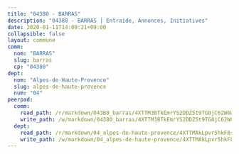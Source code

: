 ```yaml
---
title: "04380 - BARRAS"
description: "04380 - BARRAS | Entraide, Annonces, Initiatives"
date: 2020-01-11T14:09:21+09:00
collapsible: false
layout: commune
comm:
  nom: "BARRAS"
  slug: barras
  cp: "04380"
dept:
  nom: "Alpes-de-Haute-Provence"
  slug: alpes-de-haute-provence
  num: "04"
peerpad:
  comm:
    read_path: /r/markdown/04380_barras/4XTTM38TkEmrYS2DDZ5t9TG8jC62W6W21Vo5qgWUaSzdpjZH4
    write_path: /w/markdown/04380_barras/4XTTM38TkEmrYS2DDZ5t9TG8jC62W6W21Vo5qgWUaSzdpjZH4-K3TgU5YxQirGUiQX6thFZ8jWQ2XJRb5qu36XtUUA4cnfovYx1fbFDQ6Y662JFfeV1LAJcUDv86HSo7HCjhBuscEVYJVSvSBNqrJ7sev2mz4gDCgCdDVd2QERxPekRguLK47c6Kbp
  dept:
    read_path: /r/markdown/04_alpes-de-haute-provence/4XTTMAkLpvr5hkF8s3aCRi4TDeAbK6SxVbh4Zhc9oyrBF5zJF
    write_path: /w/markdown/04_alpes-de-haute-provence/4XTTMAkLpvr5hkF8s3aCRi4TDeAbK6SxVbh4Zhc9oyrBF5zJF-K3TgU6otYgVa1WwMRu7RHPLbjBxXo2XxEcY13pjKC6PiYCNSkQr1yhsrQVPoxByYpCRbhFJuhXdhA2RWRYFVAZndaxkAc76PkzLVD742wq2RiLBK2Fv4T5FCLWbgtpYzaEDNaSMh
---
```


